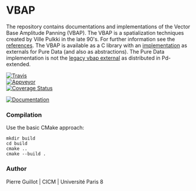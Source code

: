 # VBAP
The repository contains documentations and implementations of the Vector Base Amplitude Panning (VBAP). The VBAP is a spatialization techniques created by Ville Pulkki in the late 90's. For further information see the [references](https://github.com/pierreguillot/vbap/blob/master/references). The VBAP is available as a C library with an [implementation](https://github.com/pierreguillot/vbap/blob/master/pd) as externals for Pure Data (and also as abstractions). The Pure Data implementation is not the [legacy vbap external](https://github.com/pure-data/vbap/) as distributed in Pd-extended.

[![Travis](https://img.shields.io/travis/pierreguillot/vbap.svg?label=travis)](https://travis-ci.org/pierreguillot/vbap)  
[![Appveyor](https://img.shields.io/appveyor/ci/pierreguillot/vbap.svg?label=appveyor)](https://ci.appveyor.com/project/pierreguillot/vbap/history)  
[![Coverage Status](https://coveralls.io/repos/github/pierreguillot/vbap/badge.svg?branch=master)](https://coveralls.io/github/pierreguillot/vbap?branch=master)

[![Documentation](https://img.shields.io/badge/docs-doxygen-blue.svg)](https://pierreguillot.github.io/vbap/)

### Compilation

Use the basic CMake approach:
```
mkdir build
cd build
cmake ..
cmake --build .
```

### Author

Pierre Guillot | CICM | Université Paris 8
